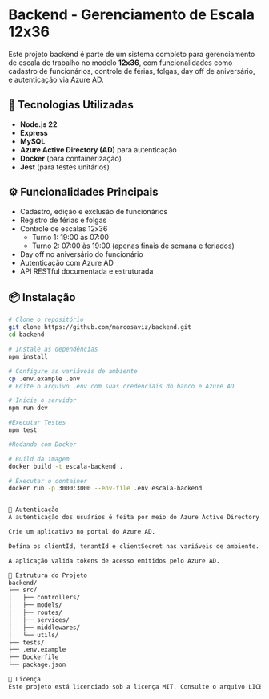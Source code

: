 # Backend - Gerenciamento de Escala 12x36

Este projeto backend é parte de um sistema completo para gerenciamento de escala de trabalho no modelo **12x36**, com funcionalidades como cadastro de funcionários, controle de férias, folgas, day off de aniversário, e autenticação via Azure AD.

## 🚀 Tecnologias Utilizadas

- **Node.js 22**
- **Express**
- **MySQL**
- **Azure Active Directory (AD)** para autenticação
- **Docker** (para containerização)
- **Jest** (para testes unitários)

## ⚙️ Funcionalidades Principais

- Cadastro, edição e exclusão de funcionários
- Registro de férias e folgas
- Controle de escalas 12x36
  - Turno 1: 19:00 às 07:00
  - Turno 2: 07:00 às 19:00 (apenas finais de semana e feriados)
- Day off no aniversário do funcionário
- Autenticação com Azure AD
- API RESTful documentada e estruturada

## 📦 Instalação

```bash
# Clone o repositório
git clone https://github.com/marcosaviz/backend.git
cd backend

# Instale as dependências
npm install

# Configure as variáveis de ambiente
cp .env.example .env
# Edite o arquivo .env com suas credenciais do banco e Azure AD

# Inicie o servidor
npm run dev

#Executar Testes
npm test

#Rodando com Docker

# Build da imagem
docker build -t escala-backend .

# Executar o container
docker run -p 3000:3000 --env-file .env escala-backend


🔐 Autenticação
A autenticação dos usuários é feita por meio do Azure Active Directory. Para configurar:

Crie um aplicativo no portal do Azure AD.

Defina os clientId, tenantId e clientSecret nas variáveis de ambiente.

A aplicação valida tokens de acesso emitidos pelo Azure AD.

📁 Estrutura do Projeto
backend/
├── src/
│   ├── controllers/
│   ├── models/
│   ├── routes/
│   ├── services/
│   ├── middlewares/
│   └── utils/
├── tests/
├── .env.example
├── Dockerfile
└── package.json

📝 Licença
Este projeto está licenciado sob a licença MIT. Consulte o arquivo LICENSE para mais detalhes.

